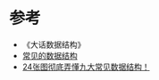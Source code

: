 # 参考

* 《大话数据结构》
* [常见的数据结构](https://zhuanlan.zhihu.com/p/93928546)
* [24张图彻底弄懂九大常见数据结构！](https://cloud.tencent.com/developer/article/1634155)

